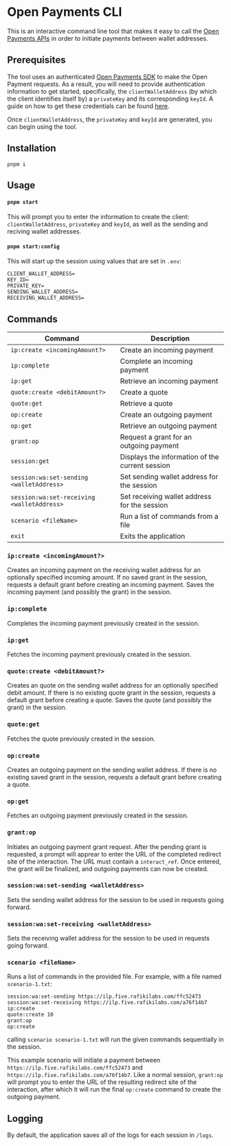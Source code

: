# Open Payments CLI

This is an interactive command line tool that makes it easy to call the [Open Payments APIs](https://openpayments.guide/) in order to initiate payments between wallet addresses.

## Prerequisites

The tool uses an authenticated [Open Payments SDK](https://github.com/interledger/open-payments/tree/main/packages/open-payments) to make the Open Payment requests. As a result, you will need to provide authentication information to get started, specifically, the `clientWalletAddress` (by which the client identifies itself by) a `privateKey` and its corresponding `keyId`. A guide on how to get these credentials can be found [here](https://openpayments.guide/snippets/before-you-begin/#obtain-a-public-private-key-pair-and-key-id).

Once `clientWalletAddress`, the `privateKey` and `keyId` are generated, you can begin using the tool.

## Installation

`pnpm i`

## Usage

#### `pnpm start`

This will prompt you to enter the information to create the client: `clientWalletAddress`, `privateKey` and `keyId`, as well as the sending and reciving wallet addresses.

#### `pnpm start:config`

This will start up the session using values that are set in `.env`:

```
CLIENT_WALLET_ADDRESS=
KEY_ID=
PRIVATE_KEY=
SENDING_WALLET_ADDRESS=
RECEIVING_WALLET_ADDRESS=
```

## Commands

| Command                                    | Description                                     |
| ------------------------------------------ | ----------------------------------------------- |
| `ip:create <incomingAmount?>`              | Create an incoming payment                      |
| `ip:complete`                              | Complete an incoming payment                    |
| `ip:get`                                   | Retrieve an incoming payment                    |
| `quote:create <debitAmount?>`              | Create a quote                                  |
| `quote:get`                                | Retrieve a quote                                |
| `op:create`                                | Create an outgoing payment                      |
| `op:get`                                   | Retrieve an outgoing payment                    |
| `grant:op`                                 | Request a grant for an outgoing payment         |
| `session:get`                              | Displays the information of the current session |
| `session:wa:set-sending <walletAddress>`   | Set sending wallet address for the session      |
| `session:wa:set-receiving <walletAddress>` | Set receiving wallet address for the session    |
| `scenario <fileName>`                      | Run a list of commands from a file              |
| `exit`                                     | Exits the application                           |

### `ip:create <incomingAmount?>`

Creates an incoming payment on the receiving wallet address for an optionally specified incoming amount.
If no saved grant in the session, requests a default grant before creating an incoming payment.
Saves the incoming payment (and possibly the grant) in the session.

### `ip:complete`

Completes the incoming payment previously created in the session.

### `ip:get`

Fetches the incoming payment previously created in the session.

### `quote:create <debitAmount?>`

Creates an quote on the sending wallet address for an optionally specified debit amount.
If there is no existing quote grant in the session, requests a default grant before creating a quote.
Saves the quote (and possibly the grant) in the session.

### `quote:get`

Fetches the quote previously created in the session.

### `op:create`

Creates an outgoing payment on the sending wallet address. If there is no existing saved grant in the session, requests a default grant before creating a quote.

### `op:get`

Fetches an outgoing payment previously created in the session.

### `grant:op`

Initiates an outgoing payment grant request. After the pending grant is requested, a prompt will apprear to enter the URL of the completed redirect site of the interaction. The URL must contain a `interact_ref`. Once entered, the grant will be finalized, and outgoing payments can now be created.

### `session:wa:set-sending <walletAddress>`

Sets the sending wallet address for the session to be used in requests going forward.

### `session:wa:set-receiving <walletAddress>`

Sets the receiving wallet address for the session to be used in requests going forward.

### `scenario <fileName>`

Runs a list of commands in the provided file. For example, with a file named `scenario-1.txt`:

```
session:wa:set-sending https://ilp.five.rafikilabs.com/ffc52473
session:wa:set-receiving https://ilp.five.rafikilabs.com/a76f14b7
ip:create
quote:create 10
grant:op
op:create
```

calling `scenario scenario-1.txt` will run the given commands sequentially in the session.

This example scenario will initiate a payment between `https://ilp.five.rafikilabs.com/ffc52473` and `https://ilp.five.rafikilabs.com/a76f14b7`. Like a normal session, `grant:op` will prompt you to enter the URL of the resulting redirect site of the interaction, after which it will run the final `op:create` command to create the outgoing payment.

## Logging

By default, the application saves all of the logs for each session in `/logs`.
